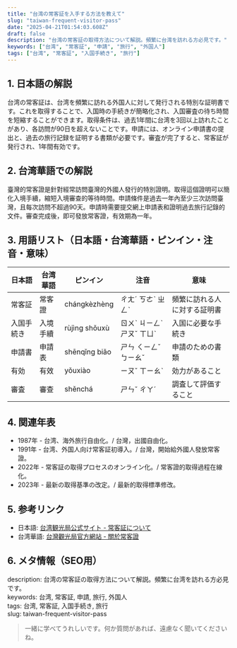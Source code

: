 ```yaml
---
title: "台湾の常客証を入手する方法を教えて"
slug: "taiwan-frequent-visitor-pass"
date: "2025-04-21T01:54:03.608Z"
draft: false
description: "台湾の常客証の取得方法について解説。頻繁に台湾を訪れる方必見です。"
keywords: ["台湾", "常客証", "申請", "旅行", "外国人"]
tags: ["台湾", "常客証", "入国手続き", "旅行"]
---
```


## 1. 日本語の解説  
台湾の常客証は、台湾を頻繁に訪れる外国人に対して発行される特別な証明書です。これを取得することで、入国時の手続きが簡略化され、入国審査の待ち時間を短縮することができます。取得条件は、過去1年間に台湾を3回以上訪れたことがあり、各訪問が90日を超えないことです。申請には、オンライン申請書の提出と、過去の旅行記録を証明する書類が必要です。審査が完了すると、常客証が発行され、1年間有効です。

## 2. 台湾華語での解説  
臺灣的常客證是針對經常訪問臺灣的外國人發行的特別證明。取得這個證明可以簡化入境手續，縮短入境審查的等待時間。申請條件是過去一年內至少三次訪問臺灣，且每次訪問不超過90天。申請時需要提交網上申請表和證明過去旅行記錄的文件。審查完成後，即可發放常客證，有效期為一年。

## 3. 用語リスト（日本語・台湾華語・ピンイン・注音・意味）  
| 日本語   | 台湾華語 | ピンイン  | 注音    | 意味                     |
|---------|---------|---------|--------|------------------------|
| 常客証   | 常客證   | chángkèzhèng | ㄔㄤˊ ㄎㄜˋ ㄓㄥˋ | 頻繁に訪れる人に対する証明書 |
| 入国手続き | 入境手續 | rùjìng shǒuxù | ㄖㄨˋ ㄐㄧㄥˋ ㄕㄡˇ ㄒㄩˋ | 入国に必要な手続き        |
| 申請書   | 申請表   | shēnqǐng biǎo | ㄕㄣ ㄑㄧㄥˇ ㄅㄧㄠˇ | 申請のための書類          |
| 有効     | 有效     | yǒuxiào    | ㄧㄡˇ ㄒㄧㄠˋ  | 効力があること            |
| 審査     | 審查     | shěnchá    | ㄕㄣˇ ㄔㄚˊ  | 調査して評価すること        |

## 4. 関連年表  
- 1987年 - 台湾、海外旅行自由化。/ 台灣，出國自由化。
- 1991年 - 台湾、外国人向け常客証初導入。/ 台灣，開始給外國人發放常客證。
- 2022年 - 常客証の取得プロセスのオンライン化。/ 常客證的取得過程在線化。
- 2023年 - 最新の取得基準の改定。/ 最新的取得標準修改。

## 5. 参考リンク  
- 日本語: [台湾観光局公式サイト - 常客証について](https://www.taiwantourism.jp/)
- 台湾華語: [台灣觀光局官方網站 - 關於常客證](https://taiwan.net.tw/)

## 6. メタ情報（SEO用）  
description: 台湾の常客証の取得方法について解説。頻繁に台湾を訪れる方必見です。  
keywords: 台湾, 常客証, 申請, 旅行, 外国人  
tags: 台湾, 常客証, 入国手続き, 旅行  
slug: taiwan-frequent-visitor-pass

> 一緒に学べてうれしいです。何か質問があれば、遠慮なく聞いてくださいね。